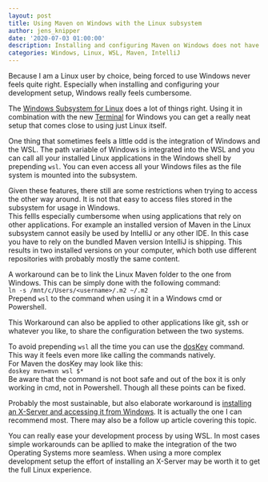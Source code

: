 ```yaml
---
layout: post
title: Using Maven on Windows with the Linux subsystem
author: jens_knipper
date: '2020-07-03 01:00:00'
description: Installing and configuring Maven on Windows does not have to be a pain anymore. Thanks to the WSL it becomes almost as straightforward as using Linux. Although depending on your use case there might be some restrictions.
categories: Windows, Linux, WSL, Maven, IntelliJ
---
```

Because I am a Linux user by choice, being forced to use Windows never feels quite right. Especially when installing and configuring your development setup, Windows really feels cumbersome.

The [Windows Subsystem for Linux](https://en.wikipedia.org/wiki/Windows_Subsystem_for_Linux) does a lot of things right. Using it in combination with the new [Terminal](https://github.com/microsoft/terminal) for Windows you can get a really neat setup that comes close to using just Linux itself.

One thing that sometimes feels a little odd is the integration of Windows and the WSL. The path variable of Windows is integrated into the WSL and you can call all your installed Linux applications in the Windows shell by prepending `wsl`. You can even access all your Windows files as the file system is mounted into the subsystem.

Given these features, there still are some restrictions when trying to access the other way around. It is not that easy to access files stored in the subsystem for usage in Windows.  
This fellls especially cumbersome when using applications that rely on other applications. For example an installed version of Maven in the Linux subsystem cannot easily be used by IntelliJ or any other IDE. In this case you have to rely on the bundled Maven version IntelliJ is shipping. This results in two installed versions on your computer, which both use different repositories with probably mostly the same content.

A workaround can be to link the Linux Maven folder to the one from Windows. This can be simply done with the following command:  
`ln -s /mnt/c/Users/<username>/.m2 ~/.m2`  
Prepend `wsl` to the command when using it in a Windows cmd or Powershell.

This Workaround can also be applied to other applications like git, ssh or whatever you like, to share the configuration between the two systems.

To avoid prepending `wsl` all the time you can use the [dosKey](https://4sysops.com/archives/using-doskey-aliases/) command. This way it feels even more like calling the commands natively.  
For Maven the dosKey may look like this:  
`doskey mvn=mvn wsl $*`  
Be aware that the command is not boot safe and out of the box it is only working in cmd, not in Powershell. Though all these points can be fixed.

Probably the most sustainable, but also elaborate workaround is [installing an X-Server and accessing it from Windows](https://github.com/lackovic/notes/tree/master/Windows/Windows%20Subsystem%20for%20Linux#run-a-linux-gui-application-in-wsl-2). It is actually the one I can recommend most. There may also be a follow up article covering this topic.

You can really ease your development process by using WSL. In most cases simple workarounds can be apllied to make the integration of the two Operating Systems more seamless. When using a more complex development setup the effort of installing an X-Server may be worth it to get the full Linux experience. 